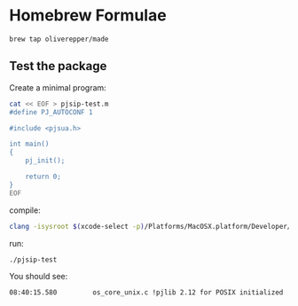 # Homebrew Formulae

`brew tap oliverepper/made`

## Test the package

Create a minimal program:

```sh
cat << EOF > pjsip-test.m
#define PJ_AUTOCONF 1

#include <pjsua.h>

int main()
{
	pj_init();

	return 0;
}
EOF
```

compile:

```sh
clang -isysroot $(xcode-select -p)/Platforms/MacOSX.platform/Developer/SDKs/MacOSX.sdk `pkg-config --libs --cflags pjproject-apple-platforms` -o pjsip-test pjsip-test.m
```

run:

```sh
./pjsip-test
```

You should see:

```pre
08:40:15.580         os_core_unix.c !pjlib 2.12 for POSIX initialized
```
